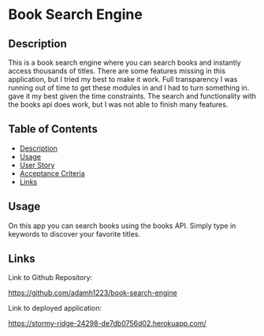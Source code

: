 # Book Search Engine

## Description

This is a book search engine where you can search books and instantly access thousands of titles. There are some features missing in this application, but I tried my best to make it work. Full transparency I was running out of time to get these modules in and I had to turn something in. gave it my best given the time constraints. The search and functionality with the books api does work, but I was not able to finish many features.

## Table of Contents

- [Description](#description)
- [Usage](#usage)
- [User Story](#user-story)
- [Acceptance Criteria](#acceptance-criteria)
- [Links](#links)

## Usage

On this app you can search books using the books API. Simply type in keywords to discover your favorite titles.

## Links

Link to Github Repository:

https://github.com/adamh1223/book-search-engine

Link to deployed application:

https://stormy-ridge-24298-de7db0756d02.herokuapp.com/
